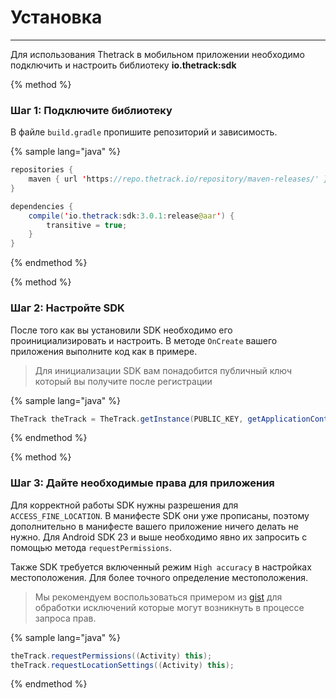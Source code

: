 # Установка
----
Для использования Thetrack в мобильном приложении необходимо подключить и настроить библиотеку **io.thetrack:sdk**

{% method %}
### **Шаг 1: Подключите библиотеку**
В файле `build.gradle` пропишите репозиторий и зависимость.

{% sample lang="java" %}
```java
repositories {
    maven { url 'https://repo.thetrack.io/repository/maven-releases/' }
}

dependencies {
    compile('io.thetrack:sdk:3.0.1:release@aar') {
        transitive = true;
    }
}
```
{% endmethod %}

{% method %}
### **Шаг 2: Настройте SDK**
После того как вы установили SDK необходимо его проинициализировать и настроить. В методе `OnCreate` вашего приложения выполните код как в примере.

> Для инициализации SDK вам понадобится публичный ключ который вы получите после регистрации

{% sample lang="java" %}
```java
TheTrack theTrack = TheTrack.getInstance(PUBLIC_KEY, getApplicationContext());
```
{% endmethod %}

{% method %}
### **Шаг 3: Дайте необходимые права для приложения**
Для корректной работы SDK нужны разрешения для `ACCESS_FINE_LOCATION`. В манифесте SDK они уже прописаны, поэтому дополнительно в манифесте вашего приложение ничего делать не нужно. Для Android SDK 23 и выше необходимо явно их запросить с помощью метода `requestPermissions`.

Также SDK требуется включенный режим `High accuracy` в настройках местоположения. Для более точного определение местоположения.

> Мы рекомендуем воспользоваться примером из [gist](https://gist.github.com/voron3x/7d6627f1e2017e72729edb18023fa1be "gist") для обработки исключений которые могут возникнуть в процессе запроса прав.

{% sample lang="java" %}
```java
theTrack.requestPermissions((Activity) this);
theTrack.requestLocationSettings((Activity) this);
```
{% endmethod %}
